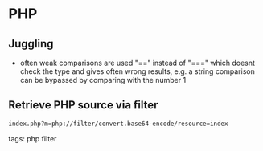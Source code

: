 # PHP

## Juggling
* often weak comparisons are used "==" instead of "===" which doesnt check the type and gives often wrong results, e.g. a string comparison can be bypassed by comparing with the number 1

## Retrieve PHP source via filter
`index.php?m=php://filter/convert.base64-encode/resource=index`

tags: php filter
